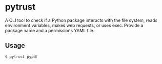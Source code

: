 # pytrust

A CLI tool to check if a Python package interacts with the file system, reads
environment variables, makes web requests, or uses exec. Provide a package name
and a permissions YAML file.


## Usage

```bash
$ pytrust pypdf
```